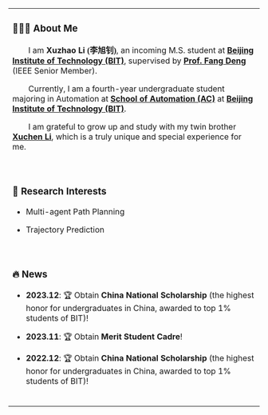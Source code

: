<table>

<tr><td>
  
### 👨🏻‍💻 About Me
<p>
  &emsp;&emsp;I am <b>Xuzhao Li <font face="楷体">(李旭钊)</font></b>, an incoming M.S. student at <b><a href="https://english.bit.edu.cn/">Beijing Institute of Technology (BIT)</a></b>, supervised by <b><a href="https://ac.bit.edu.cn/szdw/dsmd/bssds/833b4ca7f9014a0886d666bf043e0e8d.htm">Prof. Fang Deng</a></b> (IEEE Senior Member).
</p>
<p>
  &emsp;&emsp;Currently, I am a fourth-year undergraduate student majoring in Automation at <b><a href="https://ac.bit.edu.cn/">School of Automation (AC)</a></b> at <b><a href="https://english.bit.edu.cn/">Beijing Institute of Technology (BIT)</a></b>.
</p>
<p>
  &emsp;&emsp;I am grateful to grow up and study with my twin brother <b><a href="https://xuchen-li.github.io/">Xuchen Li</a></b>, which is a truly unique and special experience for me.
</p>
<br>
</td></tr>

<tr><td>

### 🔬 Research Interests

- Multi-agent Path Planning
  
- Trajectory Prediction

<br>
</td></tr>

<tr><td>
  
### 🔥 News
  
- **2023.12**: 🏆 Obtain **China National Scholarship** <!--with a rank of **1/455 (0.22%)**--> (the highest honor for undergraduates in China, awarded to top 1% students of BIT)!
  
- **2023.11**: 🏆 Obtain **Merit Student Cadre**!
  
- **2022.12**: 🏆 Obtain **China National Scholarship** <!--with a rank of **2/430 (0.47%)**--> (the highest honor for undergraduates in China, awarded to top 1% students of BIT)!


<br>
</td></tr>

</table>

